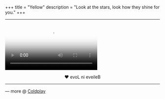+++
title = "Yellow"
description = "Look at the stars, look how they shine for you."
+++

<hr class="coldplay" />

<video src="/videos/coldplay-yellow.mp4" poster="/images/coldplay.jpg" controls></video>

<div style="text-align: center">❤ evoL ni eveileB</div>

<hr class="coldplay" />

<div class="coldplay-footer">— more @ <a href="/coldplay/">Coldplay</a></div>
